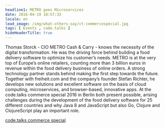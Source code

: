 ```yaml
---
headline1: METRO goes Microservices
date: 2016-04-19 18:57:33
locale: en
lead_image: /img/what-others-say/ct-commercespecial.jpg
tags: [ Events , code.talks ]
hideHeaderTitle: true
---
```


Thomas Storck - CIO METRO Cash & Carry - knows the necessity of the digital transformation. He was the driving force behind building a food delivery software to optimize his customer’s needs. METRO is at the very top of Europe’s online retailers, counting more than 3 billion euros in revenue within the food delivery business of online orders. A strong technology partner stands behind making the first step towards the future. Together with freiheit.com and the company’s founder Stefan Richter, he develops new solutions and excellent software on the basis of cloud computing, microservices, and browser-based, innovative apps. At the code.talks commerce special 2016 in Berlin both present possible, arising challenges during the development of the food delivery software for 25 different countries and why Java 8 and JavaScript but also Go, Clojure and ClojureScript play an important role.

[code.talks commerce special](http://commerce.codetalks.de/2016/programm/metro-goes-microservices)


